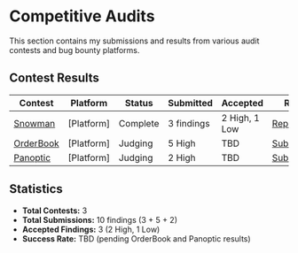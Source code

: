 # Competitive Audits

This section contains my submissions and results from various audit contests and bug bounty platforms.

## Contest Results

| Contest | Platform | Status | Submitted | Accepted | Report |
|---------|----------|--------|-----------|----------|---------|
| [Snowman](./snowman/) | [Platform] | Complete | 3 findings | 2 High, 1 Low | [Report](./snowman/snowman-findings.md) |
| [OrderBook](./orderbook/) | [Platform] | Judging | 5 High | TBD | [Submissions](./orderbook/orderbook-findings.md) |
| [Panoptic](./panoptic-audit-code4arena) | [Platform] | Judging | 2 High | TBD | [Submissions](./panoptic-audit-code4arena/findings.md) |

## Statistics

- **Total Contests:** 3
- **Total Submissions:** 10 findings (3 + 5 + 2)
- **Accepted Findings:** 3 (2 High, 1 Low)
- **Success Rate:** TBD (pending OrderBook and Panoptic results)
